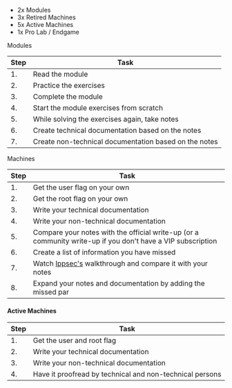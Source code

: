 
- 2x Modules
- 3x Retired Machines
- 5x Active Machines
- 1x Pro Lab / Endgame

Modules

| **Step** | **Task**                                              |
| -------- | ----------------------------------------------------- |
| 1.       | Read the module                                       |
| 2.       | Practice the exercises                                |
| 3.       | Complete the module                                   |
| 4.       | Start the module exercises from scratch               |
| 5.       | While solving the exercises again, take notes         |
| 6.       | Create technical documentation based on the notes     |
| 7.       | Create non-technical documentation based on the notes |
Machines

|**Step**|**Task**|
|---|---|
|1.|Get the user flag on your own|
|2.|Get the root flag on your own|
|3.|Write your technical documentation|
|4.|Write your non-technical documentation|
|5.|Compare your notes with the official write-up (or a community write-up if you don't have a VIP subscription|
|6.|Create a list of information you have missed|
|7.|Watch [Ippsec's](https://www.youtube.com/channel/UCa6eh7gCkpPo5XXUDfygQQA) walkthrough and compare it with your notes|
|8.|Expand your notes and documentation by adding the missed par|
#### Active Machines
| **Step** | **Task**                                                 |
| -------- | -------------------------------------------------------- |
| 1.       | Get the user and root flag                               |
| 2.       | Write your technical documentation                       |
| 3.       | Write your non-technical documentation                   |
| 4.       | Have it proofread by technical and non-technical persons |